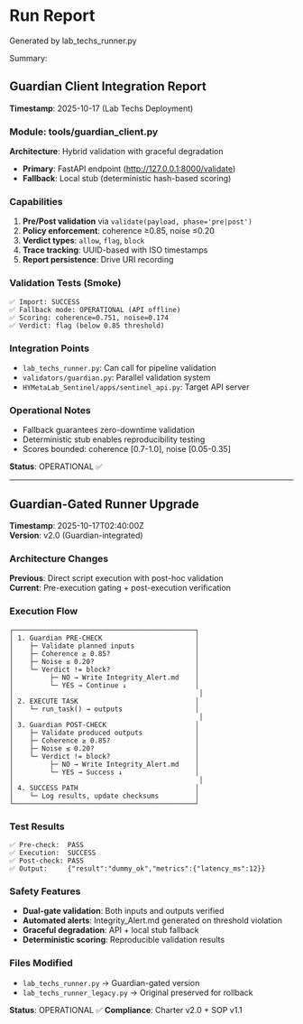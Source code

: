 # Run Report

Generated by lab_techs_runner.py

Summary:


## Guardian Client Integration Report
**Timestamp**: 2025-10-17 (Lab Techs Deployment)

### Module: tools/guardian_client.py
**Architecture**: Hybrid validation with graceful degradation
- **Primary**: FastAPI endpoint (http://127.0.0.1:8000/validate)
- **Fallback**: Local stub (deterministic hash-based scoring)

### Capabilities
1. **Pre/Post validation** via `validate(payload, phase='pre|post')`
2. **Policy enforcement**: coherence ≥0.85, noise ≤0.20
3. **Verdict types**: `allow`, `flag`, `block`
4. **Trace tracking**: UUID-based with ISO timestamps
5. **Report persistence**: Drive URI recording

### Validation Tests (Smoke)
```
✅ Import: SUCCESS
✅ Fallback mode: OPERATIONAL (API offline)
✅ Scoring: coherence=0.751, noise=0.174
✅ Verdict: flag (below 0.85 threshold)
```

### Integration Points
- `lab_techs_runner.py`: Can call for pipeline validation
- `validators/guardian.py`: Parallel validation system
- `HYMetaLab_Sentinel/apps/sentinel_api.py`: Target API server

### Operational Notes
- Fallback guarantees zero-downtime validation
- Deterministic stub enables reproducibility testing
- Scores bounded: coherence [0.7-1.0], noise [0.05-0.35]

**Status**: OPERATIONAL ✅

---

## Guardian-Gated Runner Upgrade
**Timestamp**: 2025-10-17T02:40:00Z  
**Version**: v2.0 (Guardian-integrated)

### Architecture Changes
**Previous**: Direct script execution with post-hoc validation  
**Current**: Pre-execution gating + post-execution verification

### Execution Flow
```
┌─────────────────────────────────────────────┐
│ 1. Guardian PRE-CHECK                       │
│    ├─ Validate planned inputs               │
│    ├─ Coherence ≥ 0.85?                     │
│    ├─ Noise ≤ 0.20?                         │
│    └─ Verdict != block?                     │
│         ├─ NO → Write Integrity_Alert.md    │
│         └─ YES → Continue ↓                 │
│                                              │
│ 2. EXECUTE TASK                             │
│    └─ run_task() → outputs                  │
│                                              │
│ 3. Guardian POST-CHECK                      │
│    ├─ Validate produced outputs             │
│    ├─ Coherence ≥ 0.85?                     │
│    ├─ Noise ≤ 0.20?                         │
│    └─ Verdict != block?                     │
│         ├─ NO → Write Integrity_Alert.md    │
│         └─ YES → Success ↓                  │
│                                              │
│ 4. SUCCESS PATH                             │
│    └─ Log results, update checksums         │
└─────────────────────────────────────────────┘
```

### Test Results
```
✅ Pre-check:  PASS
✅ Execution:  SUCCESS  
✅ Post-check: PASS
✅ Output:     {"result":"dummy_ok","metrics":{"latency_ms":12}}
```

### Safety Features
- **Dual-gate validation**: Both inputs and outputs verified
- **Automated alerts**: Integrity_Alert.md generated on threshold violation
- **Graceful degradation**: API + local stub fallback
- **Deterministic scoring**: Reproducible validation results

### Files Modified
- `lab_techs_runner.py` → Guardian-gated version
- `lab_techs_runner_legacy.py` → Original preserved for rollback

**Status**: OPERATIONAL ✅
**Compliance**: Charter v2.0 + SOP v1.1
